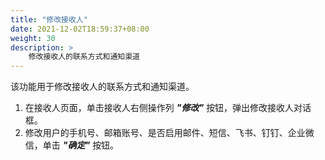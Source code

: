 ```yaml
---
title: "修改接收人"
date: 2021-12-02T18:59:37+08:00
weight: 30
description: >
    修改接收人的联系方式和通知渠道
---
```


该功能用于修改接收人的联系方式和通知渠道。

1. 在接收人页面，单击接收人右侧操作列 **_"修改"_** 按钮，弹出修改接收人对话框。
2. 修改用户的手机号、邮箱账号、是否启用邮件、短信、飞书、钉钉、企业微信，单击 **_"确定"_** 按钮。